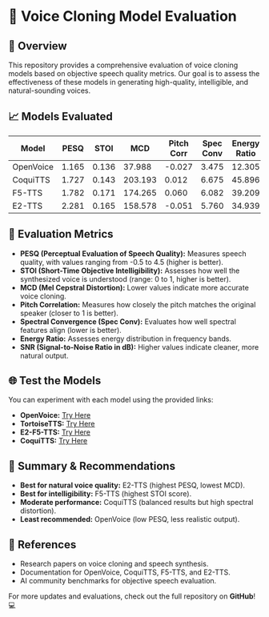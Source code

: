 # 🎤 Voice Cloning Model Evaluation

## 🚀 Overview
This repository provides a comprehensive evaluation of voice cloning models based on objective speech quality metrics. Our goal is to assess the effectiveness of these models in generating high-quality, intelligible, and natural-sounding voices.

## 📈 Models Evaluated

| **Model**  | **PESQ** | **STOI** | **MCD**  | **Pitch Corr** | **Spec Conv** | **Energy Ratio** | **SNR (dB)**  |
|------------|---------|---------|---------|-------------|------------|--------------|------------|
| OpenVoice  | 1.165   | 0.136   | 37.988  | -0.027      | 3.475      | 12.305       | -11.193    |
| CoquiTTS   | 1.727   | 0.143   | 203.193 | 0.012       | 6.675      | 45.896       | -16.717    |
| F5-TTS     | 1.782   | 0.171   | 174.265 | 0.060       | 6.082      | 39.209       | -16.065    |
| E2-TTS     | 2.281   | 0.165   | 158.578 | -0.051      | 5.760      | 34.939       | -15.551    |

## 🔬 Evaluation Metrics

- **PESQ (Perceptual Evaluation of Speech Quality):** Measures speech quality, with values ranging from -0.5 to 4.5 (higher is better).
- **STOI (Short-Time Objective Intelligibility):** Assesses how well the synthesized voice is understood (range: 0 to 1, higher is better).
- **MCD (Mel Cepstral Distortion):** Lower values indicate more accurate voice cloning.
- **Pitch Correlation:** Measures how closely the pitch matches the original speaker (closer to 1 is better).
- **Spectral Convergence (Spec Conv):** Evaluates how well spectral features align (lower is better).
- **Energy Ratio:** Assesses energy distribution in frequency bands.
- **SNR (Signal-to-Noise Ratio in dB):** Higher values indicate cleaner, more natural output.

## 🌐 Test the Models
You can experiment with each model using the provided links:

- **OpenVoice:** [Try Here](https://colab.research.google.com/github/camenduru/OpenVoice-colab/blob/main/OpenVoice_colab.ipynb)
- **TortoiseTTS:** [Try Here](https://colab.research.google.com/drive/1ipQ3UyGsWl8h2CEgzpkmpofjmCstKm4P#scrollTo=u30gPA_G4fhW)
- **E2-F5-TTS:** [Try Here](https://huggingface.co/spaces/mrfakename/E2-F5-TTS)
- **CoquiTTS:** [Try Here](https://colab.research.google.com)

## 🎡 Summary & Recommendations
- **Best for natural voice quality:** E2-TTS (highest PESQ, lowest MCD).
- **Best for intelligibility:** F5-TTS (highest STOI score).
- **Moderate performance:** CoquiTTS (balanced results but high spectral distortion).
- **Least recommended:** OpenVoice (low PESQ, less realistic output).


## 🔗 References
- Research papers on voice cloning and speech synthesis.
- Documentation for OpenVoice, CoquiTTS, F5-TTS, and E2-TTS.
- AI community benchmarks for objective speech evaluation.

For more updates and evaluations, check out the full repository on **GitHub**! 💻
